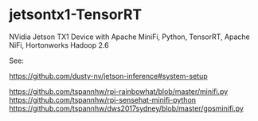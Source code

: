 # jetsontx1-TensorRT
NVidia Jetson TX1 Device with Apache MiniFi, Python, TensorRT, Apache NiFi, Hortonworks Hadoop 2.6

See:

https://github.com/dusty-nv/jetson-inference#system-setup

https://github.com/tspannhw/rpi-rainbowhat/blob/master/minifi.py
https://github.com/tspannhw/rpi-sensehat-minifi-python
https://github.com/tspannhw/dws2017sydney/blob/master/gpsminifi.py
